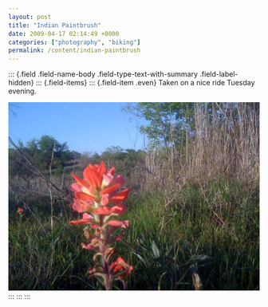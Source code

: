 ```yaml
---
layout: post
title: "Indian Paintbrush"
date: 2009-04-17 02:14:49 +0000
categories: ["photography", "biking"]
permalink: /content/indian-paintbrush
---
```

::: {.field .field-name-body .field-type-text-with-summary .field-label-hidden}
::: {.field-items}
::: {.field-item .even}
Taken on a nice ride Tuesday evening.

![](/sites/default/files/paintbrush_1.jpg)
:::
:::
:::

